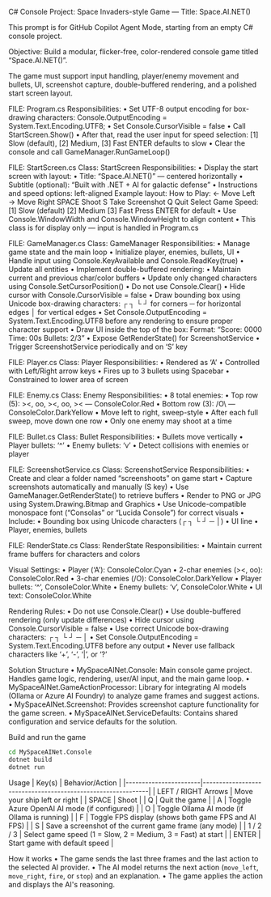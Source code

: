 C# Console Project: Space Invaders-style Game — Title: Space.AI.NET()

This prompt is for GitHub Copilot Agent Mode, starting from an empty C# console project.

Objective: Build a modular, flicker-free, color-rendered console game titled “Space.AI.NET()”.

The game must support input handling, player/enemy movement and bullets, UI, screenshot capture, double-buffered rendering, and a polished start screen layout.

FILE: Program.cs
Responsibilities:
	•	Set UTF-8 output encoding for box-drawing characters: Console.OutputEncoding = System.Text.Encoding.UTF8;
	•	Set Console.CursorVisible = false
	•	Call StartScreen.Show()
	•	After that, read the user input for speed selection:
[1] Slow (default), [2] Medium, [3] Fast
ENTER defaults to slow
	•	Clear the console and call GameManager.RunGameLoop()

FILE: StartScreen.cs
Class: StartScreen
Responsibilities:
	•	Display the start screen with layout:
	•	Title: “Space.AI.NET()” — centered horizontally
	•	Subtitle (optional): “Built with .NET + AI for galactic defense”
	•	Instructions and speed options: left-aligned
Example layout:
How to Play:
←   Move Left
→   Move Right
SPACE   Shoot
S   Take Screenshot
Q   Quit
Select Game Speed:
[1] Slow (default)
[2] Medium
[3] Fast
Press ENTER for default
	•	Use Console.WindowWidth and Console.WindowHeight to align content
	•	This class is for display only — input is handled in Program.cs

FILE: GameManager.cs
Class: GameManager
Responsibilities:
	•	Manage game state and the main loop
	•	Initialize player, enemies, bullets, UI
	•	Handle input using Console.KeyAvailable and Console.ReadKey(true)
	•	Update all entities
	•	Implement double-buffered rendering:
	•	Maintain current and previous char/color buffers
	•	Update only changed characters using Console.SetCursorPosition()
	•	Do not use Console.Clear()
	•	Hide cursor with Console.CursorVisible = false
	•	Draw bounding box using Unicode box-drawing characters:
┌ ┐ └ ┘ for corners
─ for horizontal edges
│ for vertical edges
	•	Set Console.OutputEncoding = System.Text.Encoding.UTF8 before any rendering to ensure proper character support
	•	Draw UI inside the top of the box:
Format: “Score: 0000   Time: 00s   Bullets: 2/3”
	•	Expose GetRenderState() for ScreenshotService
	•	Trigger ScreenshotService periodically and on ‘S’ key

FILE: Player.cs
Class: Player
Responsibilities:
	•	Rendered as ‘A’
	•	Controlled with Left/Right arrow keys
	•	Fires up to 3 bullets using Spacebar
	•	Constrained to lower area of screen

FILE: Enemy.cs
Class: Enemy
Responsibilities:
	•	8 total enemies:
	•	Top row (5): ><, oo, ><, oo, >< — ConsoleColor.Red
	•	Bottom row (3): /O\ — ConsoleColor.DarkYellow
	•	Move left to right, sweep-style
	•	After each full sweep, move down one row
	•	Only one enemy may shoot at a time

FILE: Bullet.cs
Class: Bullet
Responsibilities:
	•	Bullets move vertically
	•	Player bullets: ‘^’
	•	Enemy bullets: ‘v’
	•	Detect collisions with enemies or player

FILE: ScreenshotService.cs
Class: ScreenshotService
Responsibilities:
	•	Create and clear a folder named “screenshoots” on game start
	•	Capture screenshots automatically and manually (S key)
	•	Use GameManager.GetRenderState() to retrieve buffers
	•	Render to PNG or JPG using System.Drawing.Bitmap and Graphics
	•	Use Unicode-compatible monospace font (“Consolas” or “Lucida Console”) for correct visuals
	•	Include:
	•	Bounding box using Unicode characters (┌ ┐ └ ┘ ─ │)
	•	UI line
	•	Player, enemies, bullets

FILE: RenderState.cs
Class: RenderState
Responsibilities:
	•	Maintain current frame buffers for characters and colors

Visual Settings:
	•	Player (‘A’): ConsoleColor.Cyan
	•	2-char enemies (><, oo): ConsoleColor.Red
	•	3-char enemies (/O): ConsoleColor.DarkYellow
	•	Player bullets: ‘^’, ConsoleColor.White
	•	Enemy bullets: ‘v’, ConsoleColor.White
	•	UI text: ConsoleColor.White

Rendering Rules:
	•	Do not use Console.Clear()
	•	Use double-buffered rendering (only update differences)
	•	Hide cursor using Console.CursorVisible = false
	•	Use correct Unicode box-drawing characters: ┌ ┐ └ ┘ ─ │
	•	Set Console.OutputEncoding = System.Text.Encoding.UTF8 before any output
	•	Never use fallback characters like ‘+’, ‘-’, ‘|’, or ‘?’


Solution Structure
    •   MySpaceAINet.Console: Main console game project. Handles game logic, rendering, user/AI input, and the main game loop.
    •   MySpaceAINet.GameActionProcessor: Library for integrating AI models (Ollama or Azure AI Foundry) to analyze game frames and suggest actions.
    •   MySpaceAINet.Screenshot: Provides screenshot capture functionality for the game screen.
    •   MySpaceAINet.ServiceDefaults: Contains shared configuration and service defaults for the solution.


Build and run the game

```bash
cd MySpaceAINet.Console
dotnet build
dotnet run
```


Usage
| Key(s)                | Behavior/Action                                              |
|-----------------------|-------------------------------------------------------------|
| LEFT / RIGHT Arrows   | Move your ship left or right                                 |
| SPACE                 | Shoot                                                        |
| Q                     | Quit the game                                               |
| A                     | Toggle Azure OpenAI AI mode (if configured)                 |
| O                     | Toggle Ollama AI mode (if Ollama is running)                |
| F                     | Toggle FPS display (shows both game FPS and AI FPS)         |
| S                     | Save a screenshot of the current game frame (any mode)      |
| 1 / 2 / 3             | Select game speed (1 = Slow, 2 = Medium, 3 = Fast) at start |
| ENTER                 | Start game with default speed                               |


How it works
    •  The game sends the last three frames and the last action to the selected AI provider.
    •  The AI model returns the next action (`move_left`, `move_right`, `fire`, or `stop`) and an explanation.
    •  The game applies the action and displays the AI's reasoning.
